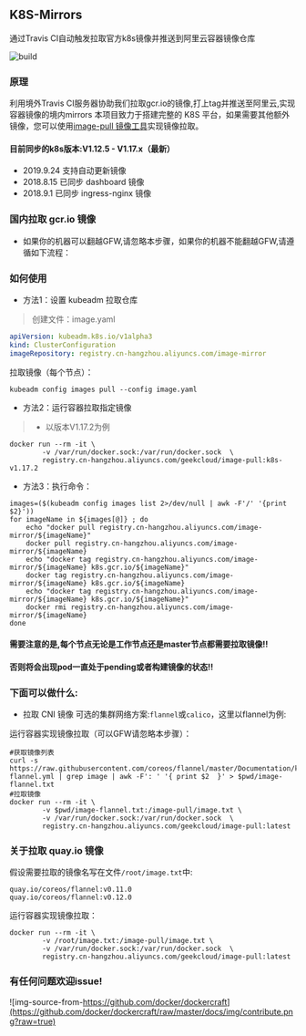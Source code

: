 ## K8S-Mirrors

通过Travis CI自动触发拉取官方k8s镜像并推送到阿里云容器镜像仓库

![build](https://travis-ci.org/Mr-Linus/k8s-mirrors.svg?branch=master)

### 原理

利用境外Travis CI服务器协助我们拉取gcr.io的镜像,打上tag并推送至阿里云,实现容器镜像的境内mirrors
本项目致力于搭建完整的 K8S 平台，如果需要其他额外镜像，您可以使用[image-pull 镜像工具](https://github.com/Mr-Linus/image-pull)实现镜像拉取。
#### 目前同步的k8s版本:V1.12.5 - V1.17.x（最新）
- 2019.9.24 支持自动更新镜像
- 2018.8.15 已同步 dashboard 镜像
- 2018.9.1 已同步 ingress-nginx 镜像


### 国内拉取 gcr.io 镜像
- 如果你的机器可以翻越GFW,请忽略本步骤，如果你的机器不能翻越GFW,请遵循如下流程：
### 如何使用 

- 方法1：设置 kubeadm 拉取仓库

> 创建文件：image.yaml

```yaml
apiVersion: kubeadm.k8s.io/v1alpha3
kind: ClusterConfiguration
imageRepository: registry.cn-hangzhou.aliyuncs.com/image-mirror
```

拉取镜像（每个节点）：

```shell
kubeadm config images pull --config image.yaml
```

- 方法2：运行容器拉取指定镜像
 

> - 以版本V1.17.2为例
```shell
docker run --rm -it \
        -v /var/run/docker.sock:/var/run/docker.sock  \
        registry.cn-hangzhou.aliyuncs.com/geekcloud/image-pull:k8s-v1.17.2
```

- 方法3：执行命令：
```shell
images=($(kubeadm config images list 2>/dev/null | awk -F'/' '{print $2}'))
for imageName in ${images[@]} ; do
    echo "docker pull registry.cn-hangzhou.aliyuncs.com/image-mirror/${imageName}"
    docker pull registry.cn-hangzhou.aliyuncs.com/image-mirror/${imageName}
    echo "docker tag registry.cn-hangzhou.aliyuncs.com/image-mirror/${imageName} k8s.gcr.io/${imageName}"
    docker tag registry.cn-hangzhou.aliyuncs.com/image-mirror/${imageName} k8s.gcr.io/${imageName}
    echo "docker tag registry.cn-hangzhou.aliyuncs.com/image-mirror/${imageName} k8s.gcr.io/${imageName}"
    docker rmi registry.cn-hangzhou.aliyuncs.com/image-mirror/${imageName}
done
```

#### 需要注意的是,每个节点无论是工作节点还是master节点都需要拉取镜像!! 
#### 否则将会出现pod一直处于pending或者构建镜像的状态!! 

### 下面可以做什么:

- 拉取 CNI 镜像
可选的集群网络方案:`flannel`或`calico`，这里以flannel为例:

运行容器实现镜像拉取（可以GFW请忽略本步骤）：
```shell
#获取镜像列表
curl -s  https://raw.githubusercontent.com/coreos/flannel/master/Documentation/kube-flannel.yml | grep image | awk -F': ' '{ print $2  }' > $pwd/image-flannel.txt
#拉取镜像
docker run --rm -it \
        -v $pwd/image-flannel.txt:/image-pull/image.txt \
        -v /var/run/docker.sock:/var/run/docker.sock  \
        registry.cn-hangzhou.aliyuncs.com/geekcloud/image-pull:latest
```

### 关于拉取 quay.io 镜像
假设需要拉取的镜像名写在文件`/root/image.txt`中: 
```text
quay.io/coreos/flannel:v0.11.0
quay.io/coreos/flannel:v0.12.0
```
运行容器实现镜像拉取：
```
docker run --rm -it \
        -v /root/image.txt:/image-pull/image.txt \
        -v /var/run/docker.sock:/var/run/docker.sock  \
        registry.cn-hangzhou.aliyuncs.com/geekcloud/image-pull:latest
```

### 有任何问题欢迎issue!

![img-source-from-https://github.com/docker/dockercraft](https://github.com/docker/dockercraft/raw/master/docs/img/contribute.png?raw=true)